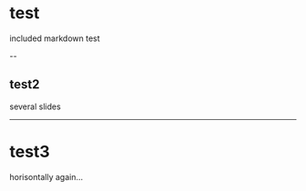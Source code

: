 # test

included markdown test


--


## test2

several slides


---


# test3

horisontally again...
